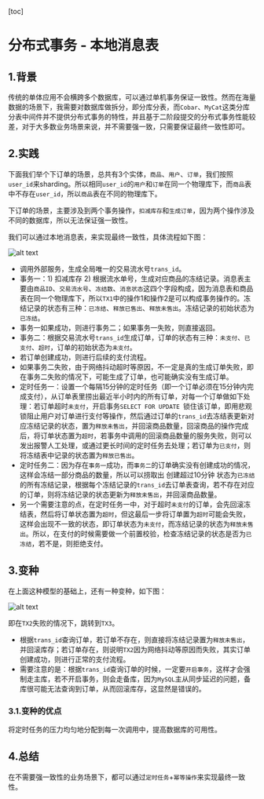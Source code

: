 [toc]



# 分布式事务 - 本地消息表

## 1.背景

传统的单体应用不会横跨多个数据库，可以通过单机事务保证一致性。然而在海量数据的场景下，我需要对数据库做拆分，即分库分表，而`Cobar`、`MyCat`这类分库分表中间件并不提供分布式事务的特性，并且基于二阶段提交的分布式事务性能较差，对于大多数业务场景来说，并不需要强一致，只需要保证最终一致性即可。

## 2.实践

下面我们举个下订单的场景，总共有3个实体，`商品`、`用户`、`订单`，我们按照`user_id`来sharding。所以相同`user_id`的`用户`和`订单`在同一个物理库下，而`商品`表中不存在`user_id`，所以`商品`表在不同的物理库下。

下订单的场景，主要涉及到两个事务操作，`扣减库存`和`生成订单`，因为两个操作涉及不同的数据库，所以无法保证强一致性。

我们可以通过本地消息表，来实现最终一致性，具体流程如下图：

![alt text](https://homan-blog.oss-cn-beijing.aliyuncs.com/study-demo/project-design/20210418222912.jpeg)

- 调用外部服务，生成全局唯一的交易流水号`trans_id`。
- 事务一：1) 扣减库存 2) 根据流水单号，生成对应商品的冻结记录。消息表主要由`商品ID`、`交易流水号`、`冻结数`、`消息状态`这四个字段构成，因为消息表和商品表在同一个物理库下，所以`TX1`中的操作1和操作2是可以构成事务操作的。冻结记录的状态有三种：`已冻结`、`释放已售出`、`释放未售出`。冻结记录的初始状态为`已冻结`。
- 事务一如果成功，则进行事务二；如果事务一失败，则直接返回。
- 事务二：根据交易流水号`trans_id`生成订单，订单的状态有三种：`未支付`、`已支付`、`超时`，订单的初始状态为`未支付`。
- 若订单创建成功，则进行后续的支付流程。
- 如果事务二失败，由于网络抖动超时等原因，不一定是真的生成订单失败，即 在事务二失败的情况下，可能生成了订单，也可能确实没有生成订单。
- 定时任务一：设置一个每隔15分钟的定时任务（即一个订单必须在15分钟内完成支付），从订单表里捞出最近半小时内的所有订单，对每一个订单做如下处理：若订单超时`未支付`，开启事务`SELECT FOR UPDATE `锁住该订单，即用悲观锁阻止用户对订单进行支付等操作，然后通过订单的`trans_id`去冻结表更新对应冻结记录的状态，置为`释放未售出`，并回滚商品数量，回滚商品的操作完成后，将订单状态置为`超时`，若事务中调用的回滚商品数量的服务失败，则可以发出报警人工处理，或通过更长时间的定时任务去处理；若订单为`已支付`，则将冻结表中记录的状态置为`释放已售出`。
- 定时任务二：因为存在`事务一`成功，而`事务二`的订单确实没有创建成功的情况，这样会冻结一部分商品的数量，所以可以捞取出 创建超过10分钟 状态为`已冻结`的所有冻结记录，根据每个冻结记录的`trans_id`去订单表查询，若不存在对应的订单，则将冻结记录的状态更新为`释放未售出`，并回滚商品数量。
- 另一个需要注意的点，在定时任务一中，对于超时`未支付`的订单，会先回滚冻结表，然后将订单状态置为`超时`，但这最后一步将订单置为`超时`可能会失败，这样会出现不一致的状态，即订单状态为`未支付`，而冻结记录的状态为`释放未售出`。所以，在支付的时候需要做一个前置校验，检查冻结记录的状态是否为`已冻结`，若不是，则拒绝支付。

## 3.变种

在上面这种模型的基础上，还有一种变种，如下图：

![alt text](https://homan-blog.oss-cn-beijing.aliyuncs.com/study-demo/project-design/20210418222926.jpeg)

即在`TX2`失败的情况下，跳转到`TX3`。

- 根据`trans_id`查询订单，若订单不存在，则直接将冻结记录置为`释放未售出`，并回滚库存；若订单存在，则说明`TX2`因为网络抖动等原因而失败，其实订单创建成功，则进行正常的支付流程。
- 需要注意的是：根据`trans_id`查询订单的时候，一定要`开启事务`，这样才会强制走主库，若不开启事务，则会走备库，因为`MySQL`主从同步延迟的问题，备库很可能无法查询到订单，从而回滚库存，这显然是错误的。

### 3.1.变种的优点

将定时任务的压力均匀地分配到每一次调用中，提高数据库的可用性。

## 4.总结

在不需要强一致性的业务场景下，都可以通过`定时任务`+`幂等操作`来实现最终一致性。